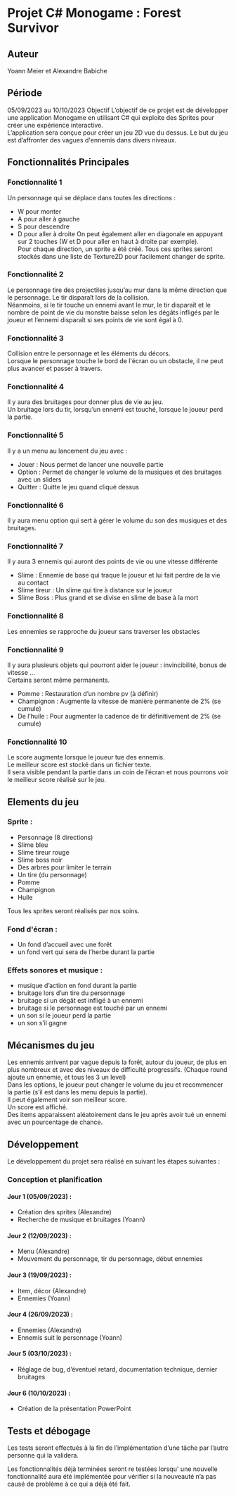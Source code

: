 # Projet C# Monogame : Forest Survivor

## Auteur
Yoann Meier et Alexandre Babiche
## Période
05/09/2023 au 10/10/2023
Objectif
L’objectif de ce projet est de développer une application Monogame en utilisant C# qui exploite des Sprites pour créer une expérience interactive. <br>
L’application sera conçue pour créer un jeu 2D vue du dessus. Le but du jeu est d’affronter des vagues d'ennemis dans divers niveaux.
## Fonctionnalités Principales
 
### Fonctionnalité 1
Un personnage qui se déplace dans toutes les directions :
- W pour monter
- A pour aller à gauche
- S pour descendre
- D pour aller à droite
On peut également aller en diagonale en appuyant sur 2 touches (W et D pour aller en haut à droite par exemple).<br>
Pour chaque direction, un sprite a été créé. Tous ces sprites seront stockés dans une liste de Texture2D pour facilement changer de sprite.
### Fonctionnalité 2
Le personnage tire des projectiles jusqu’au mur dans la même direction que le personnage. Le tir disparaît lors de la collision.<br>
Néanmoins, si le tir touche un ennemi avant le mur, le tir disparaît et le nombre de point de vie du monstre baisse selon les dégâts infligés par le joueur et l’ennemi disparaît si ses points de vie sont égal à 0.
### Fonctionnalité 3
Collision entre le personnage et les éléments du décors.<br> 
Lorsque le personnage touche le bord de l'écran ou un obstacle, il ne peut plus avancer et passer à travers.
### Fonctionnalité 4
Il y aura des bruitages pour donner plus de vie au jeu. <br>
Un bruitage lors du tir, lorsqu’un ennemi est touché, lorsque le joueur perd la partie.
### Fonctionnalité 5
Il y a un menu au lancement du jeu avec :
- Jouer : Nous permet de lancer une nouvelle partie
- Option : Permet de changer le volume de la musiques et des bruitages avec un sliders
- Quitter : Quitte le jeu quand cliqué dessus

### Fonctionnalité 6
Il y aura menu option qui sert à gérer le volume du son des musiques et des bruitages.

### Fonctionnalité 7
Il y aura 3 ennemis qui auront des points de vie ou une vitesse différente
- Slime : Ennemie de base qui traque le joueur et lui fait perdre de la vie au contact
- Slime tireur : Un slime qui tire à distance sur le joueur
- Slime Boss : Plus grand et se divise en slime de base à la mort

### Fonctionnalité 8
Les ennemies se rapproche du joueur sans traverser les obstacles

### Fonctionnalité 9
Il y aura plusieurs objets qui pourront aider le joueur : invincibilité, bonus de vitesse …<br>
Certains seront même permanents.
- Pomme : Restauration d’un nombre pv (à définir)
- Champignon : Augmente la vitesse de manière permanente de 2% (se cumule)
- De l’huile : Pour augmenter la cadence de tir définitivement de 2% (se cumule)

### Fonctionnalité 10
Le score augmente lorsque le joueur tue des ennemis.<br>
Le meilleur score est stocké dans un fichier texte. <br>
Il sera visible pendant la partie dans un coin de l’écran et nous pourrons voir le meilleur score réalisé sur le jeu.

## Elements du jeu
### Sprite :
- Personnage (8 directions)
- Slime bleu
- Slime tireur rouge
- Slime boss noir
- Des arbres pour limiter le terrain
- Un tire (du personnage)
- Pomme
- Champignon
- Huile

Tous les sprites seront réalisés par nos soins.
### Fond d'écran :
- Un fond d’accueil avec une forêt
- un fond vert qui sera de l’herbe durant la partie

### Effets sonores et musique :
- musique d’action en fond durant la partie
- bruitage lors d’un tire du personnage
- bruitage si un dégât est infligé à un ennemi
- bruitage si le personnage est touché par un ennemi
- un son si le joueur perd la partie
- un son s’il gagne

## Mécanismes du jeu
Les ennemis arrivent par vague depuis la forêt, autour du joueur, de plus en plus nombreux et avec des niveaux de difficulté progressifs. (Chaque round ajoute un ennemie, et tous les 3 un level) <br>
Dans les options, le joueur peut changer le volume du jeu et recommencer la partie (s’il est dans les menu depuis la partie). <br>
Il peut également voir son meilleur score.<br>
Un score est affiché.<br>
Des items apparaissent aléatoirement dans le jeu après avoir tué un ennemi avec un pourcentage de chance.<br>
## Développement
Le développement du projet sera réalisé en suivant les étapes suivantes :

### Conception et planification
#### Jour 1 (05/09/2023) :
- Création des sprites (Alexandre)
- Recherche de musique et bruitages (Yoann)
#### Jour 2 (12/09/2023) :
- Menu (Alexandre)
- Mouvement du personnage, tir du personnage, début ennemies
#### Jour 3 (19/09/2023) :
- Item, décor (Alexandre)
- Ennemies (Yoann)
#### Jour 4 (26/09/2023) :
- Ennemies (Alexandre)
- Ennemis suit le personnage (Yoann)
#### Jour 5 (03/10/2023) :
- Réglage de bug, d’éventuel retard, documentation technique, dernier bruitages
#### Jour 6 (10/10/2023) :
- Création de la présentation PowerPoint


## Tests et débogage
Les tests seront effectués à la fin de l’implémentation d’une tâche par l’autre personne qui la validera.

Les fonctionnalités déjà terminées seront re testées lorsqu' une nouvelle fonctionnalité aura été implémentée pour vérifier si la nouveauté n’a pas causé de problème à ce qui a déjà été fait. 
